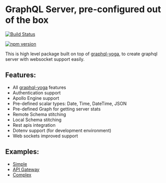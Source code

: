# GraphQL Server, pre-configured out of the box
[![Build Status](https://travis-ci.org/jokio/graphql.svg?branch=master)](https://travis-ci.org/jokio/graphql)

[![npm version](https://badge.fury.io/js/%40jokio%2Fgraphql.svg)](https://badge.fury.io/js/%40jokio%2Fgraphql)

This is high level package built on top of [graphql-yoga](https://github.com/graphcool/graphql-yoga), to create graphql server with websocket support easily.

## Features:
* All [graphql-yoga](https://github.com/graphcool/graphql-yoga) features
* Authentication support
* Apollo Engine support
* Pre-defined scalar types: Date, Time, DateTime, JSON
* Pre-defined Graph for getting server stats
* Remote Schema stitching
* Local Schema stitching
* Rest apis integration
* Dotenv support (for development environment)
* Web sockets improved support

## Examples:
* [Simple](https://github.com/jokio/graphql/blob/master/examples/simple/index.ts)
* [API Gateway](https://github.com/jokio/graphql/blob/master/examples/api-gateway/index.ts)
* [Complex](https://github.com/jokio/graph)
